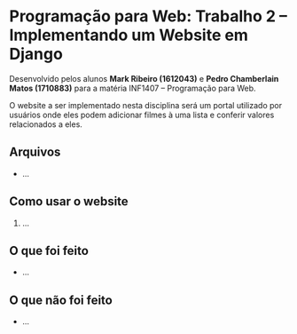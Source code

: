 # Programação para Web: Trabalho 2 – Implementando um Website em Django
Desenvolvido pelos alunos **Mark Ribeiro (1612043)** e **Pedro Chamberlain Matos (1710883)** para a matéria INF1407 – Programação para Web.

O website a ser implementado nesta disciplina será um portal utilizado por usuários onde eles podem adicionar filmes à uma lista e conferir valores relacionados a eles.

## Arquivos 
- ...

## Como usar o website
1. ...

## O que foi feito
- ...

## O que não foi feito
- ...

